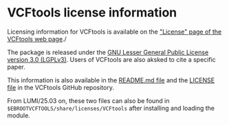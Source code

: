 # VCFtools license information

Licensing information for VCFtools is available on the 
["License" page of the VCFtools web page](https://vcftools.github.io/license.html)./

The package is released under the
[GNU Lesser General Public License version 3.0 (LGPLv3)](https://www.gnu.org/licenses/lgpl-3.0.en.html).
Users of VCFtools are also aksked to cite a specific paper.

This information is also available in the
[README.md file](https://github.com/vcftools/vcftools/blob/master/README.md) and the
[LICENSE file](https://github.com/vcftools/vcftools/blob/master/LICENSE)
in the VCFtools GitHub repository.

From LUMI/25.03 on, these two files can also be found in
`$EBROOTVCFTOOLS/share/licenses/VCFtools` after installing and loading the module.
